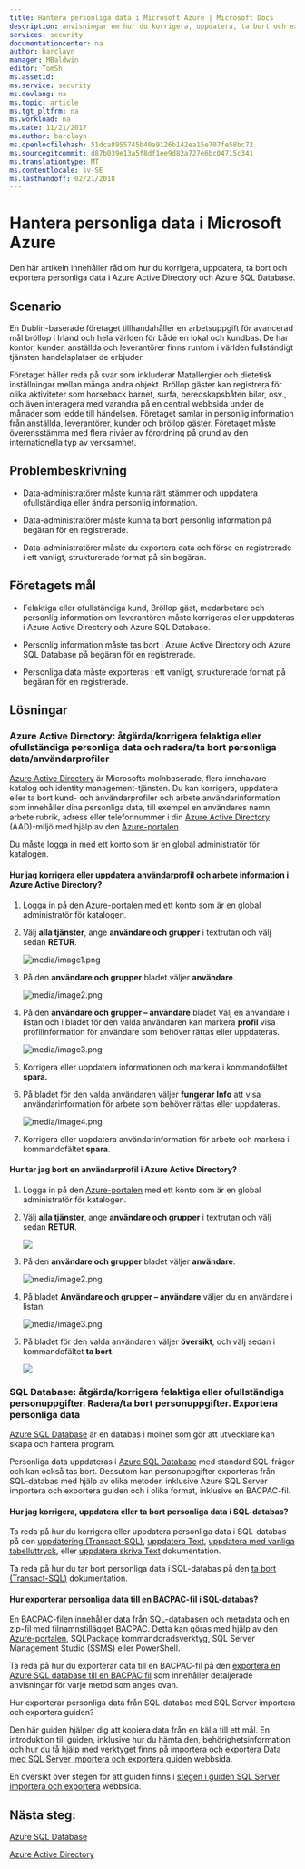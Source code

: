```yaml
---
title: Hantera personliga data i Microsoft Azure | Microsoft Docs
description: anvisningar om hur du korrigera, uppdatera, ta bort och exportera personliga data i Azure Active Directory och Azure SQL Database
services: security
documentationcenter: na
author: barclayn
manager: MBaldwin
editor: TomSh
ms.assetid: 
ms.service: security
ms.devlang: na
ms.topic: article
ms.tgt_pltfrm: na
ms.workload: na
ms.date: 11/21/2017
ms.author: barclayn
ms.openlocfilehash: 51dca8955745b40a9126b142ea15e707fe58bc72
ms.sourcegitcommit: d87b039e13a5f8df1ee9d82a727e6bc04715c341
ms.translationtype: MT
ms.contentlocale: sv-SE
ms.lasthandoff: 02/21/2018
---
```

# <a name="manage-personal-data-in-microsoft-azure"></a>Hantera personliga data i Microsoft Azure

Den här artikeln innehåller råd om hur du korrigera, uppdatera, ta bort och exportera personliga data i Azure Active Directory och Azure SQL Database.

## <a name="scenario"></a>Scenario

En Dublin-baserade företaget tillhandahåller en arbetsuppgift för avancerad mål bröllop i Irland och hela världen för både en lokal och kundbas. De har kontor, kunder, anställda och leverantörer finns runtom i världen fullständigt tjänsten handelsplatser de erbjuder.

Företaget håller reda på svar som inkluderar Matallergier och dietetisk inställningar mellan många andra objekt. Bröllop gäster kan registrera för olika aktiviteter som horseback barnet, surfa, beredskapsbåten bilar, osv., och även interagera med varandra på en central webbsida under de månader som ledde till händelsen. Företaget samlar in personlig information från anställda, leverantörer, kunder och bröllop gäster. Företaget måste överensstämma med flera nivåer av förordning på grund av den internationella typ av verksamhet.

## <a name="problem-statement"></a>Problembeskrivning

- Data-administratörer måste kunna rätt stämmer och uppdatera ofullständiga eller ändra personlig information.

- Data-administratörer måste kunna ta bort personlig information på begäran för en registrerade.

- Data-administratörer måste du exportera data och förse en registrerade i ett vanligt, strukturerade format på sin begäran.

## <a name="company-goals"></a>Företagets mål

- Felaktiga eller ofullständiga kund, Bröllop gäst, medarbetare och personlig information om leverantören måste korrigeras eller uppdateras i Azure Active Directory och Azure SQL Database.

- Personlig information måste tas bort i Azure Active Directory och Azure SQL Database på begäran för en registrerade.

- Personliga data måste exporteras i ett vanligt, strukturerade format på begäran för en registrerade.

## <a name="solutions"></a>Lösningar

### <a name="azure-active-directory-rectifycorrect-inaccurate-or-incomplete-personal-data-and-erasedelete-personal-datauser-profiles"></a>Azure Active Directory: åtgärda/korrigera felaktiga eller ofullständiga personliga data och radera/ta bort personliga data/användarprofiler

[Azure Active Directory](https://azure.microsoft.com/services/active-directory/) är Microsofts molnbaserade, flera innehavare katalog och identity management-tjänsten.
Du kan korrigera, uppdatera eller ta bort kund- och användarprofiler och arbete användarinformation som innehåller dina personliga data, till exempel en användares namn, arbete rubrik, adress eller telefonnummer i din [Azure Active Directory](https://azure.microsoft.com/services/active-directory/) (AAD)-miljö med hjälp av den [Azure-portalen](https://portal.azure.com/).

Du måste logga in med ett konto som är en global administratör för katalogen.

#### <a name="how-do-i-correct-or-update-user-profile-and-work-information-in-azure-active-directory"></a>Hur jag korrigera eller uppdatera användarprofil och arbete information i Azure Active Directory?

1. Logga in på den [Azure-portalen](https://portal.azure.com) med ett konto som är en global administratör för katalogen.

2. Välj **alla tjänster**, ange **användare och grupper** i textrutan och välj sedan **RETUR**.

    ![media/image1.png](media/manage-personal-data-azure/image001.png)

3. På den **användare och grupper** bladet väljer **användare**.

    ![media/image2.png](media/manage-personal-data-azure/image003.png)

4. På den **användare och grupper – användare** bladet Välj en användare i listan och i bladet för den valda användaren kan markera **profil** visa profilinformation för användare som behöver rättas eller uppdateras.

    ![media/image3.png](media/manage-personal-data-azure/image005.png)

5. Korrigera eller uppdatera informationen och markera i kommandofältet **spara.**

6.  På bladet för den valda användaren väljer **fungerar Info** att visa användarinformation för arbete som behöver rättas eller uppdateras.

    ![media/image4.png](media/manage-personal-data-azure/image007.png)

7. Korrigera eller uppdatera användarinformation för arbete och markera i kommandofältet **spara.**

#### <a name="how-do-i-delete-a-user-profile-in-azure-active-directory"></a>Hur tar jag bort en användarprofil i Azure Active Directory?

1. Logga in på den [Azure-portalen](https://portal.azure.com) med ett konto som är en global administratör för katalogen.

2. Välj **alla tjänster**, ange **användare och grupper** i textrutan och välj sedan **RETUR**.

    ![](media/manage-personal-data-azure/image001.png)

3. På den **användare och grupper** bladet väljer **användare**.

    ![media/image2.png](media/manage-personal-data-azure/image003.png)

4. På bladet **Användare och grupper – användare** väljer du en användare i listan.

    ![media/image3.png](media/manage-personal-data-azure/image007.png)

5. På bladet för den valda användaren väljer **översikt**, och välj sedan i kommandofältet **ta bort**.

    ![](media/manage-personal-data-azure/image013.png)

### <a name="sql-database-rectifycorrect-inaccurate-or-incomplete-personal-data-erasedelete-personal-data-export-personal-data"></a>SQL Database: åtgärda/korrigera felaktiga eller ofullständiga personuppgifter. Radera/ta bort personuppgifter. Exportera personliga data 

[Azure SQL Database](https://azure.microsoft.com/services/sql-database/?v=16.50) är en databas i molnet som gör att utvecklare kan skapa och hantera program.

Personliga data uppdateras i [Azure SQL Database](https://azure.microsoft.com/services/sql-database/?v=16.50) med standard SQL-frågor och kan också tas bort. Dessutom kan personuppgifter exporteras från SQL-databas med hjälp av olika metoder, inklusive Azure SQL Server importera och exportera guiden och i olika format, inklusive en BACPAC-fil.

#### <a name="how-do-i-correct-update-or-erase-personal-data-in-sql-database"></a>Hur jag korrigera, uppdatera eller ta bort personliga data i SQL-databas?

Ta reda på hur du korrigera eller uppdatera personliga data i SQL-databas på den [uppdatering (Transact-SQL)](https://docs.microsoft.com/sql/t-sql/queries/update-transact-sql), [uppdatera Text](https://docs.microsoft.com/sql/t-sql/queries/updatetext-transact-sql), [uppdatera med vanliga tabelluttryck](https://docs.microsoft.com/sql/t-sql/queries/with-common-table-expression-transact-sql), eller [uppdatera skriva Text](https://docs.microsoft.com/sql/t-sql/queries/writetext-transact-sql) dokumentation.

Ta reda på hur du tar bort personliga data i SQL-databas på den [ta bort (Transact-SQL)](https://docs.microsoft.com/sql/t-sql/statements/delete-transact-sql) dokumentation.

#### <a name="how-do-i-export-personal-data-to-a-bacpac-file-in-sql-database"></a>Hur exporterar personliga data till en BACPAC-fil i SQL-databas?

En BACPAC-filen innehåller data från SQL-databasen och metadata och en zip-fil med filnamnstillägget BACPAC. Detta kan göras med hjälp av den [Azure-portalen](https://portal.azure.com/), SQLPackage kommandoradsverktyg, SQL Server Management Studio (SSMS) eller PowerShell.

Ta reda på hur du exporterar data till en BACPAC-fil på den [exportera en Azure SQL database till en BACPAC fil](https://docs.microsoft.com/azure/sql-database/sql-database-export) som innehåller detaljerade anvisningar för varje metod som anges ovan.

Hur exporterar personliga data från SQL-databas med SQL Server importera och exportera guiden?

Den här guiden hjälper dig att kopiera data från en källa till ett mål. En introduktion till guiden, inklusive hur du hämta den, behörighetsinformation och hur du få hjälp med verktyget finns på [importera och exportera Data med SQL Server importera och exportera guiden](https://docs.microsoft.com/sql/integration-services/import-export-data/import-and-export-data-with-the-sql-server-import-and-export-wizard) webbsida.

En översikt över stegen för att guiden finns i [stegen i guiden SQL Server importera och exportera](https://docs.microsoft.com/sql/integration-services/import-export-data/steps-in-the-sql-server-import-and-export-wizard) webbsida.

## <a name="next-steps"></a>Nästa steg:

[Azure SQL Database](https://azure.microsoft.com/services/sql-database/?v=16.50) 

[Azure Active Directory](https://azure.microsoft.com/services/active-directory/)

